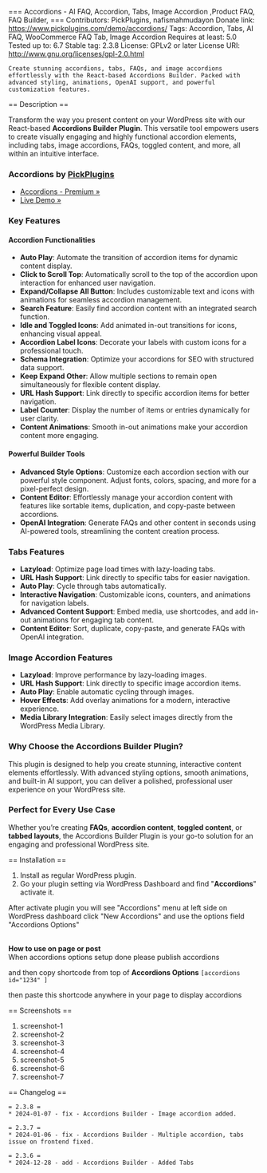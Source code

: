 === Accordions - AI FAQ, Accordion, Tabs, Image Accordion ,Product FAQ, FAQ Builder, ===
	Contributors: PickPlugins, nafismahmudayon
	Donate link: https://www.pickplugins.com/demo/accordions/
	Tags: Accordion, Tabs, AI FAQ, WooCommerce FAQ Tab, Image Accordion
	Requires at least: 5.0
	Tested up to: 6.7
	Stable tag: 2.3.8
	License: GPLv2 or later
	License URI: http://www.gnu.org/licenses/gpl-2.0.html

	Create stunning accordions, tabs, FAQs, and image accordions effortlessly with the React-based Accordions Builder. Packed with advanced styling, animations, OpenAI support, and powerful customization features.

== Description ==

Transform the way you present content on your WordPress site with our React-based **Accordions Builder Plugin**. This versatile tool empowers users to create visually engaging and highly functional accordion elements, including tabs, image accordions, FAQs, toggled content, and more, all within an intuitive interface.

### Accordions by  [PickPlugins](https://www.pickplugins.com/demo/accordions/)

* [Accordions - Premium &raquo;](https://pickplugins.com/accordions/)
* [Live Demo &raquo;](https://www.pickplugins.com/demo/accordions/)


### Key Features

#### **Accordion Functionalities**

*   **Auto Play**: Automate the transition of accordion items for dynamic content display.
*   **Click to Scroll Top**: Automatically scroll to the top of the accordion upon interaction for enhanced user navigation.
*   **Expand/Collapse All Button**: Includes customizable text and icons with animations for seamless accordion management.
*   **Search Feature**: Easily find accordion content with an integrated search function.
*   **Idle and Toggled Icons**: Add animated in-out transitions for icons, enhancing visual appeal.
*   **Accordion Label Icons**: Decorate your labels with custom icons for a professional touch.
*   **Schema Integration**: Optimize your accordions for SEO with structured data support.
*   **Keep Expand Other**: Allow multiple sections to remain open simultaneously for flexible content display.
*   **URL Hash Support**: Link directly to specific accordion items for better navigation.
*   **Label Counter**: Display the number of items or entries dynamically for user clarity.
*   **Content Animations**: Smooth in-out animations make your accordion content more engaging.

#### **Powerful Builder Tools**

*   **Advanced Style Options**: Customize each accordion section with our powerful style component. Adjust fonts, colors, spacing, and more for a pixel-perfect design.
*   **Content Editor**: Effortlessly manage your accordion content with features like sortable items, duplication, and copy-paste between accordions.
*   **OpenAI Integration**: Generate FAQs and other content in seconds using AI-powered tools, streamlining the content creation process.

### **Tabs Features**

*   **Lazyload**: Optimize page load times with lazy-loading tabs.
*   **URL Hash Support**: Link directly to specific tabs for easier navigation.
*   **Auto Play**: Cycle through tabs automatically.
*   **Interactive Navigation**: Customizable icons, counters, and animations for navigation labels.
*   **Advanced Content Support**: Embed media, use shortcodes, and add in-out animations for engaging tab content.
*   **Content Editor**: Sort, duplicate, copy-paste, and generate FAQs with OpenAI integration.

### **Image Accordion Features**

*   **Lazyload**: Improve performance by lazy-loading images.
*   **URL Hash Support**: Link directly to specific image accordion items.
*   **Auto Play**: Enable automatic cycling through images.
*   **Hover Effects**: Add overlay animations for a modern, interactive experience.
*   **Media Library Integration**: Easily select images directly from the WordPress Media Library.

### Why Choose the Accordions Builder Plugin?

This plugin is designed to help you create stunning, interactive content elements effortlessly. With advanced styling options, smooth animations, and built-in AI support, you can deliver a polished, professional user experience on your WordPress site.

### Perfect for Every Use Case

Whether you’re creating **FAQs**, **accordion content**, **toggled content**, or **tabbed layouts**, the Accordions Builder Plugin is your go-to solution for an engaging and professional WordPress site.

== Installation ==

1. Install as regular WordPress plugin.<br />
2. Go your plugin setting via WordPress Dashboard and find "<strong>Accordions</strong>" activate it.<br />

After activate plugin you will see "Accordions" menu at left side on WordPress dashboard click "New Accordions" and use the options field "Accordions Options"<br />

<br />
<strong>How to use on page or post</strong><br />
When accordions options setup done please publish accordions<br />

and then copy shortcode from top of <strong>Accordions Options</strong> `[accordions  id="1234" ]`<br />

then paste this shortcode anywhere in your page to display accordions<br />







== Screenshots ==

1. screenshot-1
2. screenshot-2
3. screenshot-3
4. screenshot-4
5. screenshot-5
6. screenshot-6
7. screenshot-7




== Changelog ==



	= 2.3.8 =
    * 2024-01-07 - fix - Accordions Builder - Image accordion added.

	= 2.3.7 =
    * 2024-01-06 - fix - Accordions Builder - Multiple accordion, tabs issue on frontend fixed.

	= 2.3.6 =
    * 2024-12-28 - add - Accordions Builder - Added Tabs
